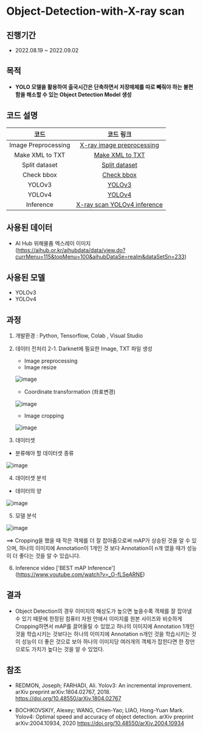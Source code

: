 # Object-Detection-with-X-ray scan
 
## 진행기간 
- 2022.08.19 ~ 2022.09.02

## 목적
- **YOLO 모델을 활용하여 출국시간은 단축하면서 저장매체를 따로 빼줘야 하는 불편함을 해소할 수 있는 Object Detection Model 생성**  
          
## 코드 설명

   
코드     | 코드 링크   | 
:-------:|:-----------:|
Image Preprocessing |[X-ray image preprocessing](https://github.com/AliceecilA93/Object-Detection-with-X-ray-scan/blob/main/Prepare%20before%20putting%20darknet/X-ray%20image%20preprocessing.ipynb)|  
Make XML to TXT | [Make XML to TXT](https://github.com/AliceecilA93/Object-Detection-with-X-ray-scan/blob/main/Prepare%20before%20putting%20darknet/Make%20XML%20to%20TXT.ipynb)|
Split dataset| [Split dataset](https://github.com/AliceecilA93/Object-Detection-with-X-ray-scan/blob/main/Prepare%20before%20putting%20darknet/Split%20dataset.ipynb)| 
Check bbox| [Check bbox](https://github.com/AliceecilA93/Object-Detection-with-X-ray-scan/blob/main/Prepare%20before%20putting%20darknet/Check%20bbox.ipynb) |
YOLOv3| [YOLOv3](https://github.com/AliceecilA93/Object-Detection-with-X-ray-scan/blob/main/Model/YOLOv3.ipynb)|    
YOLOv4| [YOLOv4](https://github.com/AliceecilA93/Object-Detection-with-X-ray-scan/blob/77aa339eea488fc769cf608345438f41f2c5080d/Model/YOLOv4.ipynb)|   
Inference| [X-ray scan YOLOv4 inference](https://github.com/AliceecilA93/Object-Detection-with-X-ray-scan/blob/77aa339eea488fc769cf608345438f41f2c5080d/Model/X-ray%20scan%20YOLOv4%20inference.ipynb)|    


## 사용된 데이터  

- AI Hub 위해물품 엑스레이 이미지 (https://aihub.or.kr/aihubdata/data/view.do?currMenu=115&topMenu=100&aihubDataSe=realm&dataSetSn=233)

## 사용된 모델 

- YOLOv3
- YOLOv4

## 과정  

 1. 개발환경 : Python, Tensorflow, Colab , Visual Studio 
 
 2. 데이터 전처리
  2-1. Darknet에 필요한 Image, TXT 파일 생성 
  
     * Image preprocessing
     - Image resize  
     
     ![image](https://user-images.githubusercontent.com/112064534/207084566-f05379a8-c943-442c-83d4-b6702a82bdad.png)
  
     - Coordinate transformation (좌표변경) 
     
     ![image](https://user-images.githubusercontent.com/112064534/207085042-370979bc-f1e6-4f71-9dc8-e66343da2565.png)
     
     - Image cropping
     
     ![image](https://user-images.githubusercontent.com/112064534/207085385-e45fdc0d-40ec-4a7e-ae9b-17de493f1788.png)
      

 3. 데이터셋
 
 * 분류해야 할 데이터셋 종류
 
 ![image](https://user-images.githubusercontent.com/112064534/207084020-cf21c75a-a3d2-4991-be09-cec364bff075.png)

 4. 데이터셋 분석 
 
 * 데이터의 양 
 
 ![image](https://user-images.githubusercontent.com/112064534/207084226-1dfc797c-a4eb-4329-aec3-92044995195f.png)

 5. 모델 분석 
 
 ![image](https://user-images.githubusercontent.com/112064534/207086072-b2119740-59f9-40cd-96e8-e890deb6204e.png)

 
 ==> Cropping을 했을 때 작은 객체를 더 잘 잡아줌으로써 mAP가 상승된 것을 알 수 있으며, 
     하나의 이미지에 Annotation이 1개인 것 보다 Annotation이 n개 였을 때가 성능이 더 좋다는 것을 알 수 있습니다. 
     


 6. Inference video 
 ['BEST mAP Inference'] (https://www.youtube.com/watch?v=_O-fLSeARNE)
 
 

## 결과
- Object Detection의 경우 이미지의 해상도가 높으면 높을수록 객체를 잘 잡아낼 수 있기 때문에 
  한정된 컴퓨터 자원 안에서 이미지를 원본 사이즈와 비슷하게 Cropping하면서 mAP를 끌어올릴 수 있었고 
  하나의 이미지에 Annotation 1개인 것을 학습시키는 것보다는 하나의 이미지에 Annotation n개인 것을   학습시키는 것이 성능이 더 좋은 것으로 보아 하나의 이미지당 여러개의 객체가 잡힌다면 한 장만으로도   가치가 높다는 것을 알 수 있었다. 
    

## 참조

- REDMON, Joseph; FARHADI, Ali. Yolov3: An incremental improvement. arXiv preprint arXiv:1804.02767, 2018.
https://doi.org/10.48550/arXiv.1804.02767

- BOCHKOVSKIY, Alexey; WANG, Chien-Yao; LIAO, Hong-Yuan Mark. Yolov4: Optimal speed and accuracy of object detection. arXiv preprint arXiv:2004.10934, 2020
https://doi.org/10.48550/arXiv.2004.10934



